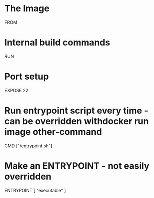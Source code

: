 # The Image
FROM 

# Internal build commands
RUN 

# Port setup
EXPOSE 22

# Run entrypoint script every time - can be overridden withdocker run image other-command
CMD ["/entrypoint.sh"]

# Make an ENTRYPOINT - not easily overridden
ENTRYPOINT [ "executable" ]
